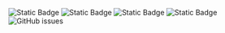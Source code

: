 ![Static Badge](https://img.shields.io/badge/blacklists-60-000000) ![Static Badge](https://img.shields.io/badge/blacklisted-2545391-cc0000) ![Static Badge](https://img.shields.io/badge/whitelisted-2244-00CC00) ![Static Badge](https://img.shields.io/badge/streaming_blacklist-28107-000000) ![GitHub issues](https://img.shields.io/github/issues/fabriziosalmi/blacklists)
